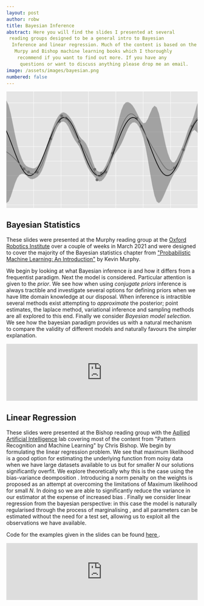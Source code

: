 ```yaml
---
layout: post
author: robw
title: Bayesian Inference
abstract: Here you will find the slides I presented at several
 reading groups designed to be a general intro to Bayesian
  Inference and linear regression. Much of the content is based on the
   Murpy and Bishop machine learning books which I thoroughly
    recommend if you want to find out more. If you have any
     questions or want to discuss anything please drop me an email.
image: /assets/images/bayesian.png
numbered: false
---
```



![Teaser](/assets/images/bayesian.png)

## Bayesian Statistics
These slides were presented at the Murphy reading
 group at the [Oxford Robotics Institute](https://ori.ox.ac.uk/) over a couple of weeks in
  March 2021 and were designed to cover the majority of the
   Bayesian statistics chapter from ["Probabilistic Machine Learning: An Introduction"](https://probml.github.io/pml-book/book1.html) by Kevin Murphy. 
   
   We begin by looking at what
    Bayesian inference
   _is_ and how it differs from a frequentist paradigm. Next the
    model is considered. Particular attention is given to the
     _prior_. We see how when using _conjugate priors_ inference is
      always
     tractible and investigate several options for defining priors
      when we have litte domain knowledge at our disposal. When
       inference is intractible several methods exist attempting to 
        _approximate_ the posterior; point estimates, the laplace
         method, variational inference
          and sampling methods are all explored to this end. 
          Finally we consider _Bayesian model selection_. We see
           how the bayesian paradigm provides us with a natural
            mechanism to compare the validity of different models
             and naturally favours the simpler explanation.


<div class="w3-container w3-center">
<object data="/assets/pdf/bayesian_statistics.pdf" width="100%" height="60%" type
="application/pdf">
        <embed src="https://drive.google.com/file/d/1Hw0lb7iycwc3n-v5REGz_6KTBdUiGwM9/preview" width="100%" height="60%"></embed>
</object>
</div>



## Linear Regression
These slides were presented at the Bishop reading group with the
 [Apllied Artificial Intelligence](https://ori.ox.ac.uk/labs/a2i/) lab covering most of the content
  from "Pattern Recognition and Machine Learning" by Chris Bishop. We
   begin by formulating the
  linear regression problem. We see that maximum likelihood is a
   good option for estimating the underlying function from noisy data
    when we have
    large datasets available to us but for smaller $N$ our
     solutions significantly overfit. We explore theoretically why
      this is the case using the bias-variance deomposition
      . Introducing a norm penalty on the weights is
       proposed as an attempt at
       overcoming the
       limitations of Maximum likelihood for small $N$. In doing so
        we are able to significantly reduce the
         variance in our estimator at the expense of increased bias
         . Finally we consider linear regression from the bayesian
          perspective: in this case the model is naturally
           regularised through the process of marginalising
           , and all parameters can be estimated without
            the need for a test set, allowing us to exploit all the
             observations we have available.
            
Code for the examples given in the slides can be found [here
](https://github.com/robw4/bayesain-regression/blob/master/bayesain_linear_regression.ipynb). 

<div class="w3-container w3-center">
<object data="/assets/pdf/linear_regression.pdf" width="100%" height="60%" type
="application/pdf">
    <embed src="https://drive.google.com/file/d/1DnGq4ZEkiYcFloymOicLIF0Rb4fuolJU/preview" width="100%" height="60%"></embed>
</object>
</div>